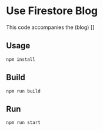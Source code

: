 # Use Firestore Blog

This code accompanies the (blog) []

## Usage

`npm install`

## Build

`npm run build`

## Run

`npm run start`
